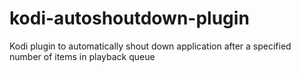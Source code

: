 kodi-autoshoutdown-plugin
=========================

Kodi plugin to automatically shout down application after a specified number of items in playback queue
